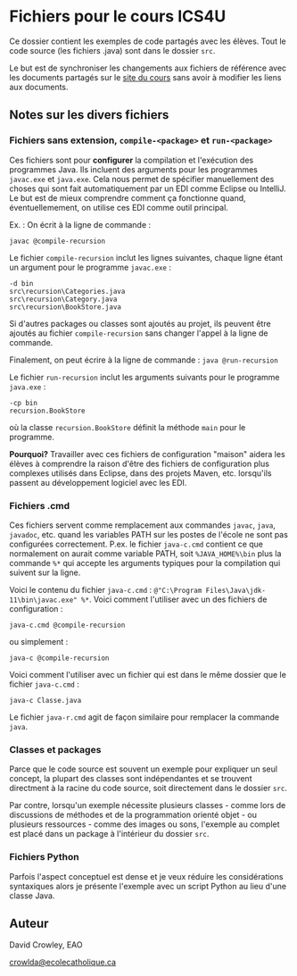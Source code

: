 # Fichiers pour le cours ICS4U
Ce dossier contient les exemples de code partagés avec les élèves. Tout le code source (les fichiers .java) sont dans le dossier `src`.

Le but est de synchroniser les changements aux fichiers de référence avec les documents partagés sur le [site du cours](https://sites.google.com/a/ecolecatholique.ca/crowley/ic4u) sans avoir à modifier les liens aux documents.

## Notes sur les divers fichiers

### Fichiers sans extension, `compile-<package>` et `run-<package>`
Ces fichiers sont pour **configurer** la compilation et l'exécution des programmes Java. Ils incluent des arguments pour les programmes `javac.exe` et `java.exe`. Cela nous permet de spécifier manuellement des choses qui sont fait automatiquement par un EDI comme Eclipse ou IntelliJ. Le but est de mieux comprendre comment ça fonctionne quand, éventuellemement, on utilise ces EDI comme outil principal.

Ex. : On écrit à la ligne de commande :

`javac @compile-recursion`

Le fichier `compile-recursion` inclut les lignes suivantes, chaque ligne étant un argument pour le programme `javac.exe` :
```
-d bin
src\recursion\Categories.java
src\recursion\Category.java
src\recursion\BookStore.java
```
Si d'autres packages ou classes sont ajoutés au projet, ils peuvent être ajoutés au fichier `compile-recursion` sans changer l'appel à la ligne de commande.

Finalement, on peut écrire à la ligne de commande :
`java @run-recursion`

Le fichier `run-recursion` inclut les arguments suivants pour le programme `java.exe` :
```
-cp bin
recursion.BookStore
```
où la classe `recursion.BookStore` définit la méthode `main` pour le programme.

**Pourquoi?** Travailler avec ces fichiers de configuration "maison" aidera les élèves à comprendre la raison d'être des fichiers de configuration plus complexes utilisés dans Eclipse, dans des projets Maven, etc. lorsqu'ils passent au développement logiciel avec les EDI.

### Fichiers .cmd
Ces fichiers servent comme remplacement aux commandes `javac`, `java`, `javadoc`, etc. quand les variables PATH sur les postes de l'école ne sont pas configurées correctement. P.ex. le fichier `java-c.cmd` contient ce que normalement on aurait comme variable PATH, soit `%JAVA_HOME%\bin` plus la commande `%*`  qui accepte les arguments typiques pour la compilation qui suivent sur la ligne.

Voici le contenu du fichier `java-c.cmd` : `@"C:\Program Files\Java\jdk-11\bin\javac.exe" %*`. Voici comment l'utiliser avec un des fichiers de configuration :
```
java-c.cmd @compile-recursion
```
ou simplement :
```
java-c @compile-recursion
```

Voici comment l'utiliser avec un fichier qui est dans le même dossier que le fichier `java-c.cmd` :
```
java-c Classe.java
```

Le fichier `java-r.cmd` agit de façon similaire pour remplacer la commande `java`.

### Classes et packages
Parce que le code source est souvent un exemple pour expliquer un seul concept, la plupart des classes sont indépendantes et se trouvent directment à la racine du code source, soit directement dans le dossier `src`.

Par contre, lorsqu'un exemple nécessite plusieurs classes - comme lors de discussions de méthodes et de la programmation orienté objet - ou plusieurs ressources - comme des images ou sons, l'exemple au complet est placé dans un package à l'intérieur du dossier `src`.

### Fichiers Python
Parfois l'aspect conceptuel est dense et je veux réduire les considérations syntaxiques alors je présente l'exemple avec un script Python au lieu d'une classe Java.

## Auteur
 David Crowley, EAO
 
 crowlda@ecolecatholique.ca
